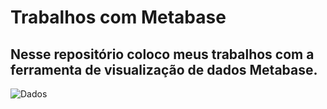 # Trabalhos com Metabase

## Nesse repositório coloco meus trabalhos com a ferramenta de visualização de dados Metabase.

![Dados]([https://cdn-icons-png.flaticon.com/128/1007/1007988.png](https://github.com/rodrigooporto/TrabalhosMetabase/blob/main/MTUR-Dados.png))
